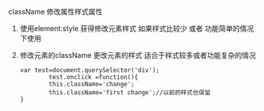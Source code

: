 className 修改属性样式属性

1. 使用element.style 获得修改元素样式 如果样式比较少 或者 功能简单的情况下使用

2. 修改元素的className 更改元素的样式 适合于样式较多或者功能复杂的情况

   ```
   var test=document.querySelector('div');
           test.onclick =function(){
           this.className='change';
           this.className='first change';//以前的样式也保留
   }
   ```

   